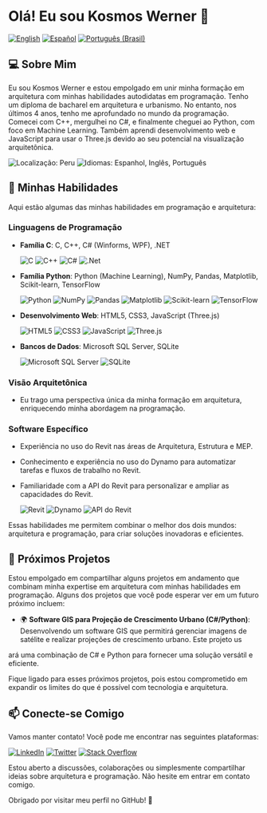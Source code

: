 # Olá! Eu sou Kosmos Werner 👋

[![English](https://img.shields.io/badge/Read%20this%20README%20in-English-red?style=for-the-badge)](https://github.com/KosmosWerner/KosmosWerner/blob/main/README.md)
[![Español](https://img.shields.io/badge/Lee%20este%20README%20en-Espa%C3%B1ol-ccb800?style=for-the-badge)](https://github.com/KosmosWerner/KosmosWerner/blob/main/README.es-ES.md)
[![Português (Brasil)](https://img.shields.io/badge/Leia%20este%20README%20em-Portugu%C3%AAs%20(Brasil)-36a834?style=for-the-badge)](https://github.com/KosmosWerner/KosmosWerner/blob/main/README.pt-BR.md)

## 💻 Sobre Mim

Eu sou Kosmos Werner e estou empolgado em unir minha formação em arquitetura com minhas habilidades autodidatas em programação. Tenho um diploma de bacharel em arquitetura e urbanismo. No entanto, nos últimos 4 anos, tenho me aprofundado no mundo da programação. Comecei com C++, mergulhei no C#, e finalmente cheguei ao Python, com foco em Machine Learning. Também aprendi desenvolvimento web e JavaScript para usar o Three.js devido ao seu potencial na visualização arquitetônica.

![Localização: Peru](https://img.shields.io/badge/Localiza%C3%A7%C3%A3o-Peru-red?style=flat)
![Idiomas: Espanhol, Inglês, Português](https://img.shields.io/badge/Idiomas-Espanhol%2C%20Ingl%C3%AAs%2C%20Portugu%C3%AAs-blue?style=flat)

## 🚀 Minhas Habilidades

Aqui estão algumas das minhas habilidades em programação e arquitetura:

### Linguagens de Programação
- **Família C**: C, C++, C# (Winforms, WPF), .NET
  
  ![C](https://img.shields.io/badge/c-%2300599C.svg?style=for-the-badge&logo=c&logoColor=white)
  ![C++](https://img.shields.io/badge/c++-%2300599C.svg?style=for-the-badge&logo=c%2B%2B&logoColor=white)
  ![C#](https://img.shields.io/badge/c%23-%23239120.svg?style=for-the-badge&logo=c-sharp&logoColor=white)
  ![.Net](https://img.shields.io/badge/.NET-5C2D91?style=for-the-badge&logo=.net&logoColor=white)

- **Família Python**: Python (Machine Learning), NumPy, Pandas, Matplotlib, Scikit-learn, TensorFlow
  
  ![Python](https://img.shields.io/badge/python-3670A0?style=for-the-badge&logo=python&logoColor=ffdd54)
  ![NumPy](https://img.shields.io/badge/numpy-%23013243.svg?style=for-the-badge&logo=numpy&logoColor=white)
  ![Pandas](https://img.shields.io/badge/pandas-%23150458.svg?style=for-the-badge&logo=pandas&logoColor=white)
  ![Matplotlib](https://img.shields.io/badge/Matplotlib-%23ffffff.svg?style=for-the-badge&logo=Matplotlib&logoColor=black)
  ![Scikit-learn](https://img.shields.io/badge/scikit--learn-%23F7931E.svg?style=for-the-badge&logo=scikit-learn&logoColor=white)
  ![TensorFlow](https://img.shields.io/badge/TensorFlow-%23FF6F00.svg?style=for-the-badge&logo=TensorFlow&logoColor=white)

- **Desenvolvimento Web**: HTML5, CSS3, JavaScript (Three.js)
  
  ![HTML5](https://img.shields.io/badge/html5-%23E34F26.svg?style=for-the-badge&logo=html5&logoColor=white)
  ![CSS3](https://img.shields.io/badge/css3-%231572B6.svg?style=for-the-badge&logo=css3&logoColor=white)
  ![JavaScript](https://img.shields.io/badge/javascript-%23323330.svg?style=for-the-badge&logo=javascript&logoColor=%23F7DF1E)
  ![Three.js](https://img.shields.io/badge/threejs-black?style=for-the-badge&logo=three.js&logoColor=white)

- **Bancos de Dados**: Microsoft SQL Server, SQLite
  
  ![Microsoft SQL Server](https://img.shields.io/badge/Microsoft%20SQL%20Server-CC2927?style=for-the-badge&logo=microsoft%20sql%20server&logoColor=white)
  ![SQLite](https://img.shields.io/badge/sqlite-%2307405e.svg?style=for-the-badge&logo=sqlite&logoColor=white)

### Visão Arquitetônica
- Eu trago uma perspectiva única da minha formação em arquitetura, enriquecendo minha abordagem na programação.

### Software Específico
- Experiência no uso do Revit nas áreas de Arquitetura, Estrutura e MEP.
- Conhecimento e experiência no uso do Dynamo para automatizar tarefas e fluxos de trabalho no Revit.
- Familiaridade com a API do Revit para personalizar e ampliar as capacidades do Revit.
  
  ![Revit](https://img.shields.io/badge/Revit-%23007ACC.svg?style=for-the-badge&logo=Autodesk&logoColor=white)
  ![Dynamo](https://img.shields.io/badge/Dynamo-red.svg?style=for-the-badge&logo=Autodesk&logoColor=white)
  ![API do Revit](https://img.shields.io/badge/API%20do%20Revit-%23323330.svg?style=for-the-badge&logo=Autodesk&logoColor=white)

Essas habilidades me permitem combinar o melhor dos dois mundos: arquitetura e programação, para criar soluções inovadoras e eficientes.

## 🌟 Próximos Projetos

Estou empolgado em compartilhar alguns projetos em andamento que combinam minha expertise em arquitetura com minhas habilidades em programação. Alguns dos projetos que você pode esperar ver em um futuro próximo incluem:

- 🌍 **Software GIS para Projeção de Crescimento Urbano (C#/Python)**: Desenvolvendo um software GIS que permitirá gerenciar imagens de satélite e realizar projeções de crescimento urbano. Este projeto us

ará uma combinação de C# e Python para fornecer uma solução versátil e eficiente.

Fique ligado para esses próximos projetos, pois estou comprometido em expandir os limites do que é possível com tecnologia e arquitetura.

## 📫 Conecte-se Comigo

Vamos manter contato! Você pode me encontrar nas seguintes plataformas:

[![LinkedIn](https://img.shields.io/badge/LinkedIn-%230077B5.svg?style=for-the-badge&logo=linkedin&logoColor=white)](https://linkedin.com/in/kosmos-werner-heisenberg)
[![Twitter](https://img.shields.io/badge/Twitter-%231DA1F2.svg?style=for-the-badge&logo=Twitter&logoColor=white)](https://twitter.com/kosmos_werner) 
[![Stack Overflow](https://img.shields.io/badge/-Stackoverflow-FE7A16?style=for-the-badge&logo=stack-overflow&logoColor=white)](https://stackoverflow.com/users/21495929)

Estou aberto a discussões, colaborações ou simplesmente compartilhar ideias sobre arquitetura e programação. Não hesite em entrar em contato comigo.

Obrigado por visitar meu perfil no GitHub! 🙌

